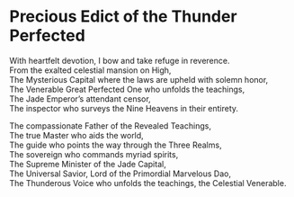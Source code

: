 # Precious Edict of the Thunder Perfected

With heartfelt devotion, I bow and take refuge in reverence.  
From the exalted celestial mansion on High,  
The Mysterious Capital where the laws are upheld with solemn honor,  
The Venerable Great Perfected One who unfolds the teachings,  
The Jade Emperor’s attendant censor,  
The inspector who surveys the Nine Heavens in their entirety.  

The compassionate Father of the Revealed Teachings,  
The true Master who aids the world,  
The guide who points the way through the Three Realms,  
The sovereign who commands myriad spirits,  
The Supreme Minister of the Jade Capital,  
The Universal Savior, Lord of the Primordial Marvelous Dao,  
The Thunderous Voice who unfolds the teachings, the Celestial Venerable.